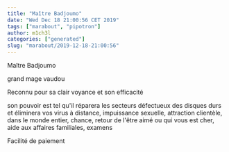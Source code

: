 ```yaml
---
title: "Maître Badjoumo"
date: "Wed Dec 18 21:00:56 CET 2019"
tags: ["marabout", "pipotron"]
author: m1ch3l
categories: ["generated"]
slug: "marabout/2019-12-18-21:00:56"
---
```


Maître Badjoumo

grand mage vaudou

Reconnu pour sa clair voyance et son efficacité

son pouvoir est tel qu'il réparera les secteurs défectueux des disques durs et éliminera vos virus à distance, impuissance sexuelle, attraction clientèle, dans le monde entier, chance, retour de l'être aimé ou qui vous est cher, aide aux affaires familiales, examens

Facilité de paiement
